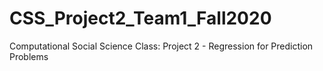 # CSS_Project2_Team1_Fall2020
Computational Social Science Class:  Project 2 - Regression for Prediction Problems
